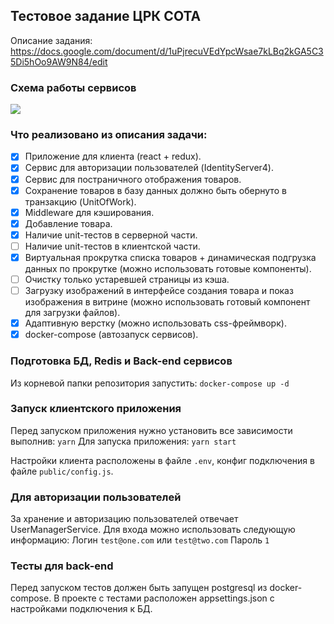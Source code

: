 ## Тестовое задание ЦРК СОТА

Описание задания:
https://docs.google.com/document/d/1uPjrecuVEdYpcWsae7kLBq2kGA5C35Di5hOo9AW9N84/edit

### Схема работы сервисов

<img src='https://g.gravizo.com/svg?
@startuml;
actor User;
participant "Client" as A;
participant "ProductFacadeApi" as B;
participant "UserManagementService" as C;
User -> A: Authorize;
activate A;
A -> B: Create Request;
activate B;
B -> C: GetToken;
activate C;
C -> B: GetUser;
deactivate C;
B -> A: Response Created;
deactivate B;
A -> User: Login;
deactivate A;
User -> A: GetProducts;
activate A;
A -> B: Create Request (Check token);
activate B;
B -> A: GetProductsPage;
deactivate B;
A -> User: Show Products List;
@enduml
'>

### Что реализовано из описания задачи:
- [x] Приложение для клиента (react + redux).
- [x] Сервис для авторизации пользователей (IdentityServer4).
- [x] Сервис для постраничного отображения товаров.
- [x] Сохранение товаров в базу данных должно быть обернуто в транзакцию (UnitOfWork).
- [x] Middleware для кэширования.
- [x] Добавление товара.
- [X] Наличие unit-тестов в серверной части.
- [ ] Наличие unit-тестов в клиентской части.
- [x] Виртуальная прокрутка списка товаров + динамическая подгрузка данных по прокрутке (можно использовать готовые компоненты).
- [ ] Очистку только устаревшей страницы из кэша.
- [ ] Загрузку изображений в интерфейсе создания товара и показ изображения в витрине (можно использовать готовый компонент для загрузки файлов).
- [x] Адаптивную верстку (можно использовать css-фреймворк).
- [X] docker-compose (автозапуск сервисов).

### Подготовка БД, Redis и Back-end сервисов
Из корневой папки репозитория запустить:
`docker-compose up -d`

### Запуск клиентского приложения 
Перед запуском приложения нужно установить все зависимости выполнив:
`yarn`
Для запуска приложения:
`yarn start`

Настройки клиента расположены в файле `.env`, конфиг подключения в файле `public/config.js`.

### Для авторизации пользователей
За хранение и авторизацию пользователей отвечает UserManagerService.
Для входа можно использовать следующую информацию:
Логин `test@one.com` или `test@two.com`
Пароль `1`

### Тесты для back-end

Перед запуском тестов должен быть запущен postgresql из docker-compose. В проекте с тестами расположен appsettings.json с настройками подключения к БД.
